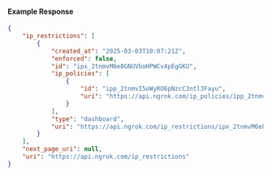 <!-- Code generated for API Clients. DO NOT EDIT. -->

#### Example Response

```json
{
	"ip_restrictions": [
		{
			"created_at": "2025-03-03T10:07:21Z",
			"enforced": false,
			"id": "ipx_2tnmvM6e8GNUVboHPWCv4pEgGKU",
			"ip_policies": [
				{
					"id": "ipp_2tnmvI5oWyRO6pNzcC3ntl3Fayu",
					"uri": "https://api.ngrok.com/ip_policies/ipp_2tnmvI5oWyRO6pNzcC3ntl3Fayu"
				}
			],
			"type": "dashboard",
			"uri": "https://api.ngrok.com/ip_restrictions/ipx_2tnmvM6e8GNUVboHPWCv4pEgGKU"
		}
	],
	"next_page_uri": null,
	"uri": "https://api.ngrok.com/ip_restrictions"
}
```
